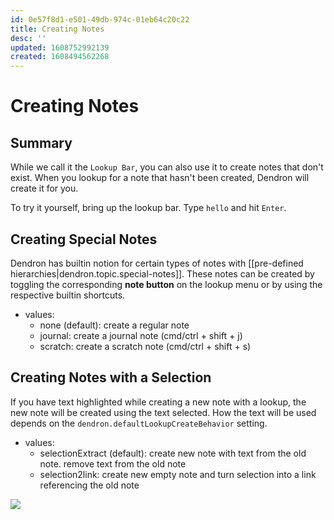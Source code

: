 ```yaml
---
id: 0e57f8d1-e501-49db-974c-01eb64c20c22
title: Creating Notes
desc: ''
updated: 1608752992139
created: 1608494562268
---
```


# Creating Notes

## Summary

While we call it the `Lookup Bar`, you can also use it to create notes that don't exist. When you lookup for a note that hasn't been created, Dendron will create it for you. 

To try it yourself, bring up the lookup bar. Type `hello` and hit `Enter`.

## Creating Special Notes

Dendron has builtin notion for certain types of notes with [[pre-defined hierarchies|dendron.topic.special-notes]]. These notes can be created by toggling the corresponding **note button**  on the lookup menu or by using the respective builtin shortcuts.
- values:
    - none (default): create a regular note
    - journal: create a journal note (cmd/ctrl + shift + j)
    - scratch: create a scratch note (cmd/ctrl + shift + s)

## Creating Notes with a Selection

If you have text highlighted while creating a new note with a lookup, the new note will be created using the text selected. How the text will be used depends on  the `dendron.defaultLookupCreateBehavior` setting.
- values: 
    - selectionExtract (default): create new note with text from the old note. remove text from the old note
    - selection2link: create new empty note and turn selection into a link referencing the old note

<a href="https://www.loom.com/share/61d754c1dca84b99b2786b2f89473566">
<img style="" src="https://cdn.loom.com/sessions/thumbnails/61d754c1dca84b99b2786b2f89473566-with-play.gif"> </a>
